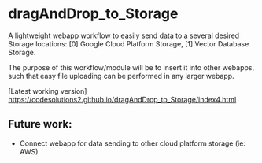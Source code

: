 # dragAndDrop_to_Storage

A lightweight webapp workflow to easily send data to a several desired Storage locations: [0] Google Cloud Platform Storage, [1] Vector Database Storage. 

The purpose of this workflow/module will be to insert it into other webapps, such that easy file uploading can be performed in any larger webapp.



[Latest working version] https://codesolutions2.github.io/dragAndDrop_to_Storage/index4.html


## Future work:
- Connect webapp for data sending to other cloud platform storage (ie: AWS)
